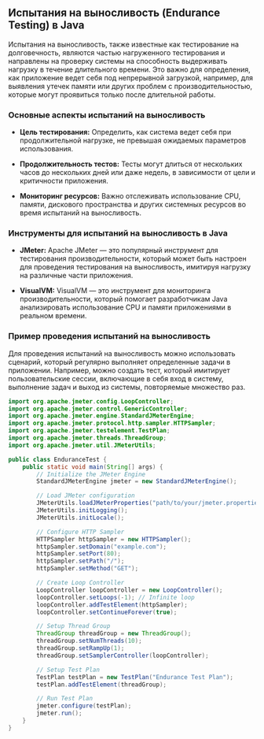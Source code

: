 ## Испытания на выносливость (Endurance Testing) в Java

Испытания на выносливость, также известные как тестирование на долговечность, являются частью нагруженного тестирования и направлены на проверку системы на способность выдерживать нагрузку в течение длительного времени. Это важно для определения, как приложение ведет себя под непрерывной загрузкой, например, для выявления утечек памяти или других проблем с производительностью, которые могут проявиться только после длительной работы.

### Основные аспекты испытаний на выносливость

- **Цель тестирования:** Определить, как система ведет себя при продолжительной нагрузке, не превышая ожидаемых параметров использования.

- **Продолжительность тестов:** Тесты могут длиться от нескольких часов до нескольких дней или даже недель, в зависимости от цели и критичности приложения.

- **Мониторинг ресурсов:** Важно отслеживать использование CPU, памяти, дискового пространства и других системных ресурсов во время испытаний на выносливость.

### Инструменты для испытаний на выносливость в Java

- **JMeter:** Apache JMeter — это популярный инструмент для тестирования производительности, который может быть настроен для проведения тестирования на выносливость, имитируя нагрузку на различные части приложения.

- **VisualVM:** VisualVM — это инструмент для мониторинга производительности, который помогает разработчикам Java анализировать использование CPU и памяти приложениями в реальном времени.

### Пример проведения испытаний на выносливость

Для проведения испытаний на выносливость можно использовать сценарий, который регулярно выполняет определенные задачи в приложении. Например, можно создать тест, который имитирует пользовательские сессии, включающие в себя вход в систему, выполнение задач и выход из системы, повторяемые множество раз.

```java
import org.apache.jmeter.config.LoopController;
import org.apache.jmeter.control.GenericController;
import org.apache.jmeter.engine.StandardJMeterEngine;
import org.apache.jmeter.protocol.http.sampler.HTTPSampler;
import org.apache.jmeter.testelement.TestPlan;
import org.apache.jmeter.threads.ThreadGroup;
import org.apache.jmeter.util.JMeterUtils;

public class EnduranceTest {
    public static void main(String[] args) {
        // Initialize the JMeter Engine
        StandardJMeterEngine jmeter = new StandardJMeterEngine();

        // Load JMeter configuration
        JMeterUtils.loadJMeterProperties("path/to/your/jmeter.properties");
        JMeterUtils.initLogging();
        JMeterUtils.initLocale();

        // Configure HTTP Sampler
        HTTPSampler httpSampler = new HTTPSampler();
        httpSampler.setDomain("example.com");
        httpSampler.setPort(80);
        httpSampler.setPath("/");
        httpSampler.setMethod("GET");

        // Create Loop Controller
        LoopController loopController = new LoopController();
        loopController.setLoops(-1); // Infinite loop
        loopController.addTestElement(httpSampler);
        loopController.setContinueForever(true);

        // Setup Thread Group
        ThreadGroup threadGroup = new ThreadGroup();
        threadGroup.setNumThreads(10);
        threadGroup.setRampUp(1);
        threadGroup.setSamplerController(loopController);

        // Setup Test Plan
        TestPlan testPlan = new TestPlan("Endurance Test Plan");
        testPlan.addTestElement(threadGroup);

        // Run Test Plan
        jmeter.configure(testPlan);
        jmeter.run();
    }
}
```

